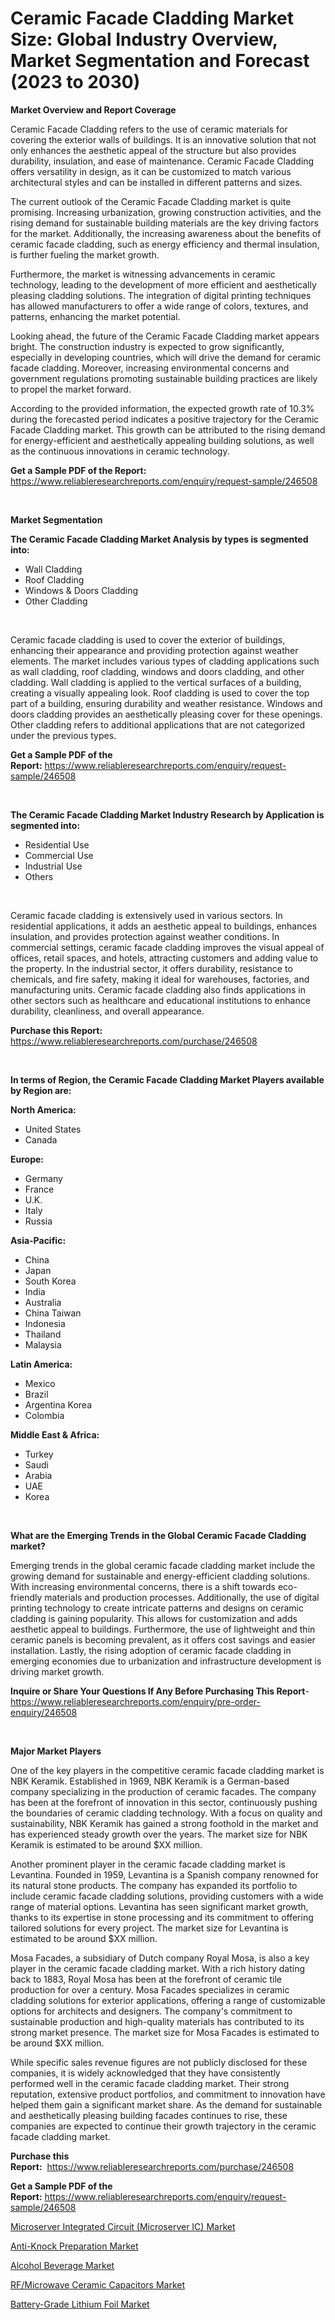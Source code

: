 <p><h1>Ceramic Facade Cladding Market Size: Global Industry Overview, Market Segmentation and Forecast (2023 to 2030)</h1></p><p><strong>Market Overview and Report Coverage</strong></p>
<p><p>Ceramic Facade Cladding refers to the use of ceramic materials for covering the exterior walls of buildings. It is an innovative solution that not only enhances the aesthetic appeal of the structure but also provides durability, insulation, and ease of maintenance. Ceramic Facade Cladding offers versatility in design, as it can be customized to match various architectural styles and can be installed in different patterns and sizes.</p><p>The current outlook of the Ceramic Facade Cladding market is quite promising. Increasing urbanization, growing construction activities, and the rising demand for sustainable building materials are the key driving factors for the market. Additionally, the increasing awareness about the benefits of ceramic facade cladding, such as energy efficiency and thermal insulation, is further fueling the market growth.</p><p>Furthermore, the market is witnessing advancements in ceramic technology, leading to the development of more efficient and aesthetically pleasing cladding solutions. The integration of digital printing techniques has allowed manufacturers to offer a wide range of colors, textures, and patterns, enhancing the market potential.</p><p>Looking ahead, the future of the Ceramic Facade Cladding market appears bright. The construction industry is expected to grow significantly, especially in developing countries, which will drive the demand for ceramic facade cladding. Moreover, increasing environmental concerns and government regulations promoting sustainable building practices are likely to propel the market forward.</p><p>According to the provided information, the expected growth rate of 10.3% during the forecasted period indicates a positive trajectory for the Ceramic Facade Cladding market. This growth can be attributed to the rising demand for energy-efficient and aesthetically appealing building solutions, as well as the continuous innovations in ceramic technology.</p></p>
<p><strong>Get a Sample PDF of the Report:</strong> <a href="https://www.reliableresearchreports.com/enquiry/request-sample/246508">https://www.reliableresearchreports.com/enquiry/request-sample/246508</a></p>
<p>&nbsp;</p>
<p><strong>Market Segmentation</strong></p>
<p><strong>The Ceramic Facade Cladding Market Analysis by types is segmented into:</strong></p>
<p><ul><li>Wall Cladding</li><li>Roof Cladding</li><li>Windows & Doors Cladding</li><li>Other Cladding</li></ul></p>
<p>&nbsp;</p>
<p><p>Ceramic facade cladding is used to cover the exterior of buildings, enhancing their appearance and providing protection against weather elements. The market includes various types of cladding applications such as wall cladding, roof cladding, windows and doors cladding, and other cladding. Wall cladding is applied to the vertical surfaces of a building, creating a visually appealing look. Roof cladding is used to cover the top part of a building, ensuring durability and weather resistance. Windows and doors cladding provides an aesthetically pleasing cover for these openings. Other cladding refers to additional applications that are not categorized under the previous types.</p></p>
<p><strong>Get a Sample PDF of the Report:</strong>&nbsp;<a href="https://www.reliableresearchreports.com/enquiry/request-sample/246508">https://www.reliableresearchreports.com/enquiry/request-sample/246508</a></p>
<p>&nbsp;</p>
<p><strong>The Ceramic Facade Cladding Market Industry Research by Application is segmented into:</strong></p>
<p><ul><li>Residential Use</li><li>Commercial Use</li><li>Industrial Use</li><li>Others</li></ul></p>
<p>&nbsp;</p>
<p><p>Ceramic facade cladding is extensively used in various sectors. In residential applications, it adds an aesthetic appeal to buildings, enhances insulation, and provides protection against weather conditions. In commercial settings, ceramic facade cladding improves the visual appeal of offices, retail spaces, and hotels, attracting customers and adding value to the property. In the industrial sector, it offers durability, resistance to chemicals, and fire safety, making it ideal for warehouses, factories, and manufacturing units. Ceramic facade cladding also finds applications in other sectors such as healthcare and educational institutions to enhance durability, cleanliness, and overall appearance.</p></p>
<p><strong>Purchase this Report:</strong>&nbsp; <a href="https://www.reliableresearchreports.com/purchase/246508">https://www.reliableresearchreports.com/purchase/246508</a></p>
<p>&nbsp;</p>
<p><strong>In terms of Region, the Ceramic Facade Cladding Market Players available by Region are:</strong></p>
<p>
    <p> <strong> North America: </strong>
        <ul>
            <li>United States</li>
            <li>Canada</li>
        </ul>
        </p> 
    <p> <strong> Europe: </strong>
        <ul>
            <li>Germany</li>
            <li>France</li>
            <li>U.K.</li>
            <li>Italy</li>
            <li>Russia</li>
        </ul>
        </p> 
    <p> <strong> Asia-Pacific: </strong>
        <ul>
            <li>China</li>
            <li>Japan</li>
            <li>South Korea</li>
            <li>India</li>
            <li>Australia</li>
            <li>China Taiwan</li>
            <li>Indonesia</li>
            <li>Thailand</li>
            <li>Malaysia</li>
        </ul>
        </p> 
    <p> <strong> Latin America: </strong>
        <ul>
            <li>Mexico</li>
            <li>Brazil</li>
            <li>Argentina Korea</li>
            <li>Colombia</li>
        </ul>
        </p> 
    <p> <strong> Middle East & Africa: </strong>
        <ul>
            <li>Turkey</li>
            <li>Saudi</li>
            <li>Arabia</li>
            <li>UAE</li>
            <li>Korea</li>
        </ul>
    </p>
    </p>
<p>&nbsp;</p>
<p><strong>What are the Emerging Trends in the Global Ceramic Facade Cladding market?</strong></p>
<p><p>Emerging trends in the global ceramic facade cladding market include the growing demand for sustainable and energy-efficient cladding solutions. With increasing environmental concerns, there is a shift towards eco-friendly materials and production processes. Additionally, the use of digital printing technology to create intricate patterns and designs on ceramic cladding is gaining popularity. This allows for customization and adds aesthetic appeal to buildings. Furthermore, the use of lightweight and thin ceramic panels is becoming prevalent, as it offers cost savings and easier installation. Lastly, the rising adoption of ceramic facade cladding in emerging economies due to urbanization and infrastructure development is driving market growth.</p></p>
<p><strong>Inquire or Share Your Questions If Any Before Purchasing This Report</strong>- <a href="https://www.reliableresearchreports.com/enquiry/pre-order-enquiry/246508">https://www.reliableresearchreports.com/enquiry/pre-order-enquiry/246508</a></p>
<p>&nbsp;</p>
<p><strong>Major Market Players</strong></p>
<p><p>One of the key players in the competitive ceramic facade cladding market is NBK Keramik. Established in 1969, NBK Keramik is a German-based company specializing in the production of ceramic facades. The company has been at the forefront of innovation in this sector, continuously pushing the boundaries of ceramic cladding technology. With a focus on quality and sustainability, NBK Keramik has gained a strong foothold in the market and has experienced steady growth over the years. The market size for NBK Keramik is estimated to be around $XX million.</p><p>Another prominent player in the ceramic facade cladding market is Levantina. Founded in 1959, Levantina is a Spanish company renowned for its natural stone products. The company has expanded its portfolio to include ceramic facade cladding solutions, providing customers with a wide range of material options. Levantina has seen significant market growth, thanks to its expertise in stone processing and its commitment to offering tailored solutions for every project. The market size for Levantina is estimated to be around $XX million.</p><p>Mosa Facades, a subsidiary of Dutch company Royal Mosa, is also a key player in the ceramic facade cladding market. With a rich history dating back to 1883, Royal Mosa has been at the forefront of ceramic tile production for over a century. Mosa Facades specializes in ceramic cladding solutions for exterior applications, offering a range of customizable options for architects and designers. The company's commitment to sustainable production and high-quality materials has contributed to its strong market presence. The market size for Mosa Facades is estimated to be around $XX million.</p><p>While specific sales revenue figures are not publicly disclosed for these companies, it is widely acknowledged that they have consistently performed well in the ceramic facade cladding market. Their strong reputation, extensive product portfolios, and commitment to innovation have helped them gain a significant market share. As the demand for sustainable and aesthetically pleasing building facades continues to rise, these companies are expected to continue their growth trajectory in the ceramic facade cladding market.</p></p>
<p><strong>Purchase this Report:</strong>&nbsp;&nbsp;<a href="https://www.reliableresearchreports.com/purchase/246508">https://www.reliableresearchreports.com/purchase/246508</a></p>
<p></p>
<p><strong>Get a Sample PDF of the Report:</strong>&nbsp;<a href="https://www.reliableresearchreports.com/enquiry/request-sample/246508">https://www.reliableresearchreports.com/enquiry/request-sample/246508</a></p>
<p><p><a href="https://www.linkedin.com/pulse/microserver-integrated-circuit-ic-market-research-report-obeue/">Microserver Integrated Circuit (Microserver IC) Market</a></p><p><a href="https://github.com/WillieWoodard/Market-Research-Report-List-1/blob/main/anti-knock-preparation-market.md">Anti-Knock Preparation Market</a></p><p><a href="https://github.com/PeterParrish5/Market-Research-Report-List-1/blob/main/alcohol-beverage-market.md">Alcohol Beverage Market</a></p><p><a href="https://www.linkedin.com/pulse/rfmicrowave-ceramic-capacitors-market-size-2023-2030-e01ce/">RF/Microwave Ceramic Capacitors Market</a></p><p><a href="https://medium.com/@maeganbraun/battery-grade-lithium-foil-market-the-key-to-successful-business-strategy-forecast-till-2030-79b2a7025110">Battery-Grade Lithium Foil Market</a></p></p>